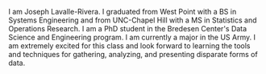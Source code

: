 I am Joseph Lavalle-Rivera. I graduated from West Point with a BS in Systems Engineering and from UNC-Chapel Hill with a MS in Statistics and Operations Research. I am a PhD student in the Bredesen Center's Data Science and Engineering program. I am currently a major in the US Army. I am extremely excited for this class and look forward to learning the tools and techniques for gathering, analyzing, and presenting disparate forms of data.

